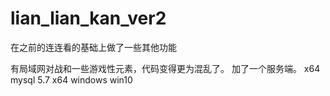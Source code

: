 # lian_lian_kan_ver2
在之前的连连看的基础上做了一些其他功能

有局域网对战和一些游戏性元素，代码变得更为混乱了。
加了一个服务端。
x64 mysql 5.7 
x64 windows win10
